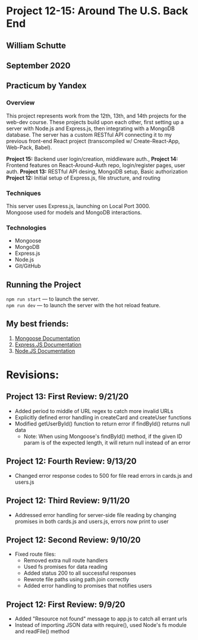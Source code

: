 # Project 12-15: Around The U.S. Back End
## William Schutte
## September 2020
Practicum by Yandex
-----

### Overview
This project represents work from the 12th, 13th, and 14th projects for the web-dev course. These
projects build upon each other, first setting up a server with Node.js and Express.js, then 
integrating with a MongoDB database. The server has a custom RESTful API connecting it to my
previous front-end React project (transcompiled w/ Create-React-App, Web-Pack, Babel).

  **Project 15:** Backend user login/creation, middleware auth.,
  **Project 14:** Frontend features on React-Around-Auth repo, login/register pages, user auth.
  **Project 13:** RESTful API desing, MongoDB setup, Basic authorization  
  **Project 12:** Initial setup of Express.js, file structure, and routing  

### Techniques
This server uses Express.js, launching on Local Port 3000.  
Mongoose used for models and MongoDB interactions.

### Technologies
* Mongoose
* MongoDB
* Express.js
* Node.js
* Git/GitHub

## Running the Project
`npm run start` — to launch the server.  
`npm run dev` — to launch the server with the hot reload feature.

## My best friends:
1. [Mongoose Documentation](https://mongoosejs.com/docs/guides.html)
1. [Express.JS Documentation](https://expressjs.com/en/5x/api.html)
1. [Node.JS Documentation](https://nodejs.org/api/)

# Revisions:

## Project 13: First Review: 9/21/20
* Added period to middle of URL regex to catch more invalid URLs
* Explicitly defined error handling in createCard and createUser functions
* Modified getUserById() function to return error if findById() returns null data
  * Note: When using Mongoose's findById() method, if the given ID param is of the 
    expected length, it will return null instead of an error

## Project 12: Fourth Review: 9/13/20
* Changed error response codes to 500 for file read errors in cards.js and users.js

## Project 12: Third Review: 9/11/20
* Addressed error handling for server-side file reading by changing promises in both cards.js and users.js, errors now print to user

## Project 12: Second Review: 9/10/20
* Fixed route files:
  * Removed extra null route handlers
  * Used fs promises for data reading
  * Added status 200 to all successful responses
  * Rewrote file paths using path.join correctly
  * Added error handling to promises that notifies users
  
## Project 12: First Review: 9/9/20
* Added "Resource not found" message to app.js to catch all errant urls
* Instead of importing JSON data with require(), used Node's fs module and readFile() method
